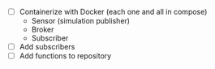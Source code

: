 - [ ] Containerize with Docker (each one and all in compose)
    - Sensor (simulation publisher)
    - Broker
    - Subscriber
- [ ] Add subscribers
- [ ] Add functions to repository